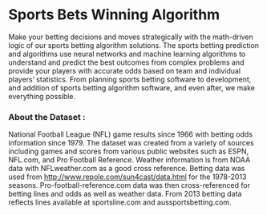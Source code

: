 # Sports Bets Winning Algorithm

Make your betting decisions and moves strategically with the math-driven logic of our sports betting algorithm solutions. The sports betting prediction and 
algorithms use neural networks and machine learning algorithms to understand and predict the best outcomes from complex problems and provide your 
players with accurate odds based on team and individual players’ statistics. From planning sports betting software to development, and addition of 
sports betting algorithm software, and even after, we make everything possible.

### About the Dataset :

National Football League (NFL) game results since 1966 with betting odds information since 1979. The dataset was created from a variety of sources including
games and scores from various public websites such as ESPN, NFL.com, and Pro Football Reference. Weather information is from NOAA data with NFLweather.com as a 
good cross reference. Betting data was used from http://www.repole.com/sun4cast/data.html for the 1978-2013 seasons. Pro-football-reference.com data was then 
cross-referenced for betting lines and odds as well as weather data. From 2013 betting data reflects lines available at sportsline.com and aussportsbetting.com.
